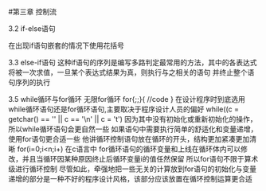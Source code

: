 #第三章 控制流

3.2 if-else语句

在出现if语句嵌套的情况下使用花括号

3.3 else-if语句
这种if语句的序列是编写多路判定最常用的方法，其中的各表达式将被一次求值，一旦某个表达式结果为真，则执行与之相关的语句 并终止整个语句序列的执行

3.5 while循环与for循环
无限for循环 
for{;;}{
    //code
}
在设计程序时到底选用while循环语句还是for循环语句,主要取决于程序设计人员的偏好
while((c = getchar() == '' || c == '\n' || c  =  't')
因为其中没有初始化或重新初始化的操作，所以while循环语句会更自然一些
如果语句中需要执行简单的舒适化和变量递增，使用for语句更合适一些 他讲循环控制语句放在循环的开头，结构更加紧凑更加清晰
for(i=0;i<n;i+)
在c语言中 for循环语句的循环变量和上线在循环体内可以修改，并且当循环因某种原因终止后循环变量i的值任然保留 所以for语句不限于算术级进行循环控制
尽管如此，牵强地把一些无关的计算放到for语句的初始化与变量递增的部分是一种不好的程序设计风格，该部分应该放置在循环控制运算更合适

